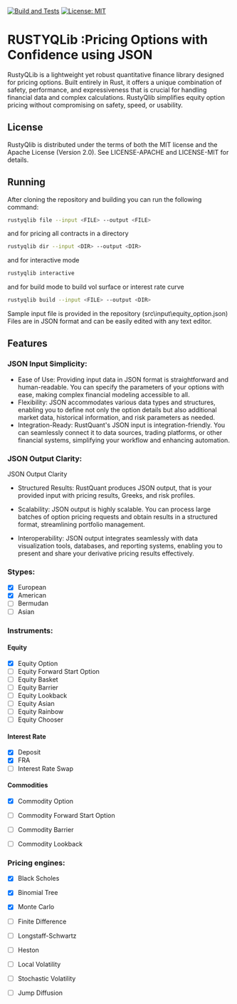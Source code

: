[![Build and Tests](https://github.com/siddharthqs/RustyQLib/actions/workflows/rust.yml/badge.svg)](https://github.com/siddharthqs/RustyQLib/actions/workflows/rust.yml)
[![License: MIT](https://img.shields.io/badge/License-MIT-blue.svg)](https://opensource.org/licenses/MIT)

# RUSTYQLib :Pricing Options with Confidence using JSON
RustyQLib is a lightweight yet robust quantitative finance library designed for pricing options.
Built entirely in Rust, it offers a unique combination of safety, performance, and expressiveness that is crucial
for handling financial data and complex calculations. RustyQlib simplifies equity option pricing without compromising
on safety, speed, or usability.
## License
RustyQlib is distributed under the terms of both the MIT license and the Apache License (Version 2.0).
See LICENSE-APACHE and LICENSE-MIT for details.
## Running
After cloning the repository and building you can run the following command:
```bash
rustyqlib file --input <FILE> --output <FILE>
````
and for pricing all contracts in a directory
```bash
rustyqlib dir --input <DIR> --output <DIR>
```
and for interactive mode
```bash
rustyqlib interactive
```
and for build mode to build vol surface or interest rate curve
```bash
rustyqlib build --input <FILE> --output <DIR>
```
Sample input file is provided in the repository (src\input\equity_option.json)
Files are in JSON format and can be easily edited with any text editor.
## Features

### JSON Input Simplicity:

- Ease of Use: Providing input data in JSON format is straightforward and human-readable.
   You can specify the parameters of your options with ease, making complex financial modeling accessible to all.
- Flexibility: JSON accommodates various data types and structures, enabling you to define not only the option details but also additional market data, historical information, and risk parameters as needed.
- Integration-Ready: RustQuant's JSON input is integration-friendly. You can seamlessly connect it to data sources, trading platforms, or other financial systems, simplifying your workflow and enhancing automation.

### JSON Output Clarity:
JSON Output Clarity
- Structured Results: RustQuant produces JSON output, that is your provided input with pricing results, Greeks, and risk profiles.

- Scalability: JSON output is highly scalable.
  You can process large batches of option pricing requests and obtain results in a structured format, streamlining portfolio management.
- Interoperability: JSON output integrates seamlessly with data visualization tools, databases, and reporting systems, enabling you to present and share your derivative pricing results effectively.
### Stypes:
- [x] European
- [x] American
- [ ] Bermudan
- [ ] Asian

### Instruments:
#### Equity
- [x] Equity Option
- [ ] Equity Forward Start Option
- [ ] Equity Basket
- [ ] Equity Barrier
- [ ] Equity Lookback
- [ ] Equity Asian
- [ ] Equity Rainbow
- [ ] Equity Chooser
#### Interest Rate
- [x] Deposit
- [x] FRA
- [ ] Interest Rate Swap
#### Commodities
- [x] Commodity Option
- [ ] Commodity Forward Start Option
- [ ] Commodity Barrier
- [ ] Commodity Lookback


### Pricing engines:
- [x] Black Scholes
- [x] Binomial Tree
- [x] Monte Carlo
- [ ] Finite Difference
- [ ] Longstaff-Schwartz
- [ ] Heston
- [ ] Local Volatility
- [ ] Stochastic Volatility
- [ ] Jump Diffusion


